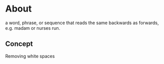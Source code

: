 # About
a word, phrase, or sequence that reads the same backwards as forwards, e.g. madam or nurses run.

## Concept
Removing white spaces